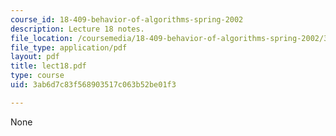 ```yaml
---
course_id: 18-409-behavior-of-algorithms-spring-2002
description: Lecture 18 notes.
file_location: /coursemedia/18-409-behavior-of-algorithms-spring-2002/3ab6d7c83f568903517c063b52be01f3_lect18.pdf
file_type: application/pdf
layout: pdf
title: lect18.pdf
type: course
uid: 3ab6d7c83f568903517c063b52be01f3

---
```

None